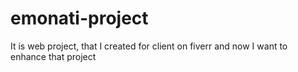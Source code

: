 # emonati-project
It is web project, that I created for client on fiverr and now I want to enhance that project

